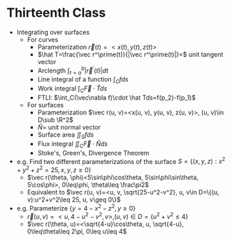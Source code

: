 # Thirteenth Class
* Integrating over surfaces
  * For curves
    * Parameterization $\vec r(t)=<x(t), y(t), z(t)>$
    * $\hat T=\frac{\vec r^\prime(t)}{|\vec r^\prime(t)|}=$ unit tangent vector
    * Arclength $\int_{t=a}^b |\vec r^\prime(t)|dt$
    * Line integral of a function $\int_C fds$
    * Work integral $\int_C\vec F\cdot\hat Tds$
    * FTLI: $\int_C(\vec\nabla f)\cdot \hat Tds=f(p_2)-f(p_1)$
  * For surfaces
    * Parameterization $\vec r(u, v)=<x(u, v), y(u, v), z(u, v)>, (u, v)\in D\sub \R^2$
    * $\hat N=$ unit normal vector
    * Surface area $\iint_S fds$
    * Flux integral $\iint_C \vec F\cdot \hat N ds$
    * Stoke's, Green's, Divergence Theorem
* e.g. Find two different parameterizations of the surface $S=\{(x, y, z): x^2+y^2+z^2=25, x, y, z\geq 0\}$
  * $\vec r(\theta, \phi)<5\sin\phi\cos\theta, 5\sin\phi\sin\theta, 5\cos\phi>, 0\leq\phi, \theta\leq \frac\pi2$
  * Equivalent to $\vec r(u, v)=<u, v, \sqrt{25-u^2-v^2}, u, v\in D=\{(u, v):u^2+v^2\leq 25, u, v\geq 0\}$
* e.g. Parameterize $\{y=4-x^2-z^2, y\geq 0\}$
  * $\vec r(u, v)=<u, 4-u^2-v^2, v>, (u, v)\in D=\{u^2+v^2\leq 4\}$
  * $\vec r(\theta, u)=<\sqrt{4-u}\cos\theta, u, \sqrt{4-u}, 0\leq\theta\leq 2\pi, 0\leq u\leq 4$